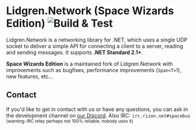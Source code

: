 # Lidgren.Network (Space Wizards Edition) ![Build & Test](https://github.com/space-wizards/lidgren-network-gen3/workflows/Build%20&%20Test/badge.svg)
Lidgren.Network is a networking library for .NET, which uses a single UDP socket to deliver a simple API for connecting a client to a server, reading and sending messages. It supports **.NET Standard 2.1+**.

**Space Wizards Edition** is a maintained fork of Lidgren.Network with improvements such as bugfixes, performance improvements (`Span<T>`!), new features, etc...

## Contact

If you'd like to get in contact with us or have any questions, you can ask in the development channel on [our Discord](https://discord.ss14.io). Also IRC: `irc.rizon.net#spacebus` <small>(warning: IRC relay perhaps not 100% reliable, nobody uses it)</small>
